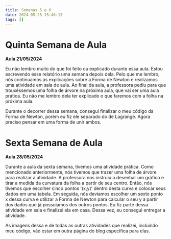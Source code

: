 ```yaml
---
title: Semanas 5 e 6
date: 2024-05-25 15:46:13
tags: []
---
```


# Quinta Semana de Aula
**Aula 21/05/2024**

Eu não lembro muito do que foi feito ou explicado durante essa aula. Estou escrevendo esse relatório uma semana depois dela. Pelo que me lembro, nós continuamos as explicações sobre a Forma de Newton e realizamos uma atividade em sala de aula. Ao final da aula, a professora pediu para que trouxéssemos uma folha de árvore na próxima aula, que vai ser uma aula prática. Eu não me lembro dela ter explicado o que faremos com a folha na próxima aula.

Durante o decorrer dessa semana, consegui finalizar o meu código da Forma de Newton, porém eu fiz ele separado do de Lagrange. Agora preciso pensar em uma forma de unir ambos.

# Sexta Semana de Aula
**Aula 28/05/2024**

Durante a aula da sexta semana, tivemos uma atividade prática. Como mencionado anteriormente, nós tivemos que trazer uma folha de árvore para realizar a atividade. A professora nos instruiu a desenhar um gráfico e tirar a medida da curvatura da folha a partir de seu centro. Então, nós tivemos que escolher cinco pontos '(x,y)' dentro desta curva e colocar seus dados em uma tabela. Em seguida, nós devíamos escolher um sexto ponto x dessa curva e utilizar a Forma de Newton para calcular o seu y a partir dos dados que já possuíamos dos outros pontos. Eu fiz parte dessa atividade em sala e finalizei ela em casa. Dessa vez, eu consegui entregar a atividade.

As imagens dessa e de todas as outras atividades que realizei, incluindo meu código, vão estar em outra página do blog específica para elas.
